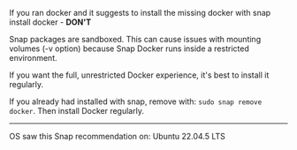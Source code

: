 If you ran docker and it suggests to install the missing docker with snap install docker  - **DON'T**

Snap packages are sandboxed. This can cause issues with mounting volumes (-v option) because Snap Docker runs inside a restricted environment.

If you want the full, unrestricted Docker experience, it's best to install it regularly.

If you already had installed with snap, remove with: `sudo snap remove docker`. Then install Docker regularly.

---

OS saw this Snap recommendation on:
Ubuntu 22.04.5 LTS